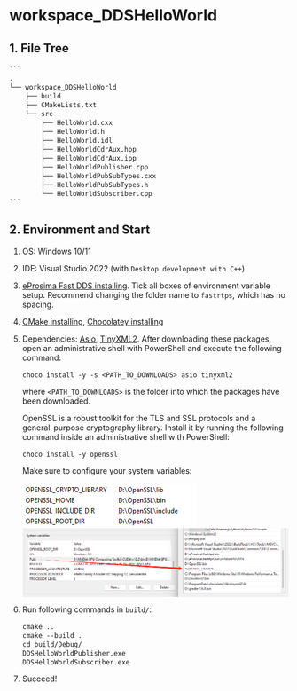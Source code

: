 # workspace_DDSHelloWorld

## 1. File Tree
    ```
    .
    └── workspace_DDSHelloWorld
        ├── build
        ├── CMakeLists.txt
        └── src
            ├── HelloWorld.cxx
            ├── HelloWorld.h
            ├── HelloWorld.idl
            ├── HelloWorldCdrAux.hpp
            ├── HelloWorldCdrAux.ipp
            ├── HelloWorldPublisher.cpp
            ├── HelloWorldPubSubTypes.cxx
            ├── HelloWorldPubSubTypes.h
            └── HelloWorldSubscriber.cpp
    ```

## 2. Environment and Start
1. OS: Windows 10/11

2. IDE: Visual Studio 2022 (with `Desktop development with C++`)

3. [eProsima Fast DDS installing](https://eprosima.com/index.php/downloads-all). Tick all boxes of environment variable setup. Recommend changing the folder name to `fastrtps`, which has no spacing.

4. [CMake installing](https://cmake.org/), [Chocolatey installing](https://chocolatey.org/)

5. Dependencies: [Asio](https://github.com/ros2/choco-packages/releases/download/2020-02-24/asio.1.12.1.nupkg), [TinyXML2](https://github.com/ros2/choco-packages/releases/download/2020-02-24/tinyxml2.6.0.0.nupkg). After downloading these packages, open an administrative shell with PowerShell and execute the following command:

   ```
   choco install -y -s <PATH_TO_DOWNLOADS> asio tinyxml2
   ```

   where `<PATH_TO_DOWNLOADS>` is the folder into which the packages have been downloaded.

   

   OpenSSL is a robust toolkit for the TLS and SSL protocols and a general-purpose cryptography library. Install it by running the following command inside an administrative shell with PowerShell:

   ```
   choco install -y openssl
   ```

   Make sure to configure your system variables:

   <img src="assets/image.png" div align=center />

   <img src="assets/image-1.png" div align=center style="zoom:80%;" />

6. Run following commands in `build/`:
    ```
    cmake ..
    cmake --build .
    cd build/Debug/
    DDSHelloWorldPublisher.exe
    DDSHelloWorldSubscriber.exe
    ```

7. Succeed!